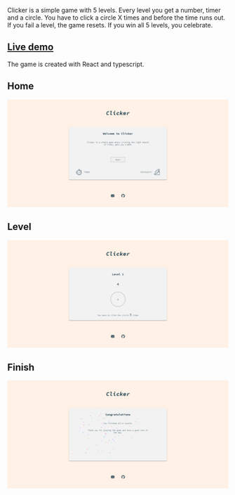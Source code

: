 Clicker is a simple game with 5 levels. Every level you get a number, timer and a circle. You have to click a circle X times and before the time runs out. If you fail a level, the game resets. If you win all 5 levels, you celebrate.

## [Live demo](https://zigavidmar.github.io/clicker/)

The game is created with React and typescript.
## Home
![](src/images/home.png)

## Level
![](src/images/level.png)

## Finish
![](src/images/win.png)
